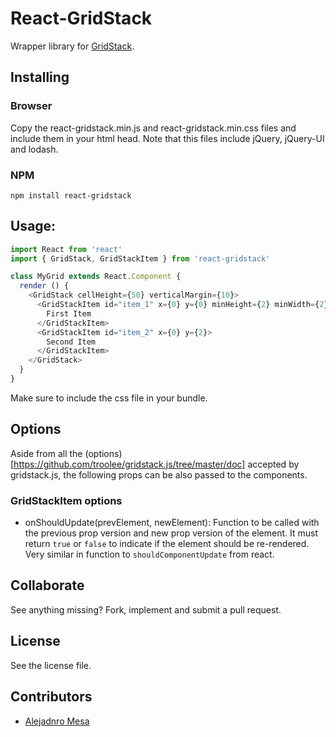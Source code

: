 # React-GridStack

Wrapper library for [GridStack](http://troolee.github.io/gridstack.js/).

## Installing

### Browser

Copy the react-gridstack.min.js and react-gridstack.min.css files and include
them in your html head. Note that this files include jQuery, jQuery-UI and
lodash.

### NPM

    npm install react-gridstack

## Usage:
```js
import React from 'react'
import { GridStack, GridStackItem } from 'react-gridstack'

class MyGrid extends React.Component {
  render () {
    <GridStack cellHeight={50} verticalMargin={10}>
      <GridStackItem id="item_1" x={0} y={0} minHeight={2} minWidth={2}>
        First Item
      </GridStackItem>
      <GridStackItem id="item_2" x={0} y={2}>
        Second Item
      </GridStackItem>
    </GridStack>
  }
}
```

Make sure to include the css file in your bundle.

## Options

Aside from all the (options)[https://github.com/troolee/gridstack.js/tree/master/doc] accepted by
gridstack.js, the following props can be also passed to the components.

### GridStackItem options

 * onShouldUpdate(prevElement, newElement): Function to be called with the
 previous prop version and new prop version of the element. It must return
 `true` or `false` to indicate if the element should be re-rendered. Very
 similar in function to `shouldComponentUpdate` from react.

## Collaborate

See anything missing? Fork, implement and submit a pull request.

## License

See the license file.

## Contributors

* [Alejadnro Mesa](https://github.com/alejom99)
